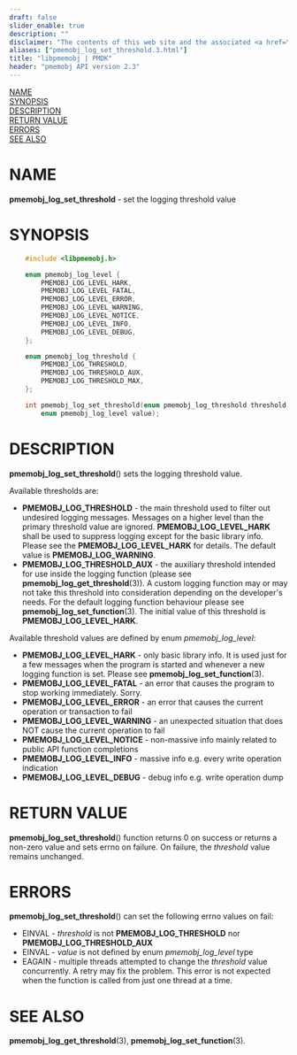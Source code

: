 ```yaml
---
draft: false
slider_enable: true
description: ""
disclaimer: "The contents of this web site and the associated <a href=\"https://github.com/pmem\">GitHub repositories</a> are BSD-licensed open source."
aliases: ["pmemobj_log_set_threshold.3.html"]
title: "libpmemobj | PMDK"
header: "pmemobj API version 2.3"
---
```


[comment]: <> (SPDX-License-Identifier: BSD-3-Clause)
[comment]: <> (Copyright 2024, Intel Corporation)

[comment]: <> (pmemobj_log_set_threshold.3 -- set the logging threshold value)

[NAME](#name)<br />
[SYNOPSIS](#synopsis)<br />
[DESCRIPTION](#description)<br />
[RETURN VALUE](#return-value)<br />
[ERRORS](#errors)<br />
[SEE ALSO](#see-also)<br />

# NAME #

**pmemobj_log_set_threshold** - set the logging threshold value

# SYNOPSIS #

```c
	#include <libpmemobj.h>

	enum pmemobj_log_level {
		PMEMOBJ_LOG_LEVEL_HARK,
		PMEMOBJ_LOG_LEVEL_FATAL,
		PMEMOBJ_LOG_LEVEL_ERROR,
		PMEMOBJ_LOG_LEVEL_WARNING,
		PMEMOBJ_LOG_LEVEL_NOTICE,
		PMEMOBJ_LOG_LEVEL_INFO,
		PMEMOBJ_LOG_LEVEL_DEBUG,
	};

	enum pmemobj_log_threshold {
		PMEMOBJ_LOG_THRESHOLD,
		PMEMOBJ_LOG_THRESHOLD_AUX,
		PMEMOBJ_LOG_THRESHOLD_MAX,
	};

	int pmemobj_log_set_threshold(enum pmemobj_log_threshold threshold,
		enum pmemobj_log_level value);
```

# DESCRIPTION #

**pmemobj_log_set_threshold**() sets the logging threshold value.

Available thresholds are:

 - **PMEMOBJ_LOG_THRESHOLD** - the main threshold used to filter out undesired
  logging messages. Messages on a higher level than the primary threshold
  value are ignored. **PMEMOBJ_LOG_LEVEL_HARK** shall be used to suppress
  logging except for the basic library info. Please see the
  **PMEMOBJ_LOG_LEVEL_HARK** for details.
  The default value is **PMEMOBJ_LOG_WARNING**.
 - **PMEMOBJ_LOG_THRESHOLD_AUX** - the auxiliary threshold intended for use inside
  the logging function (please see **pmemobj_log_get_threshold**(3)). A custom
  logging function may or may not take this threshold into consideration depending
  on the developer's needs. For the default logging function behaviour please see
  **pmemobj_log_set_function**(3). The initial value of this threshold is
  **PMEMOBJ_LOG_LEVEL_HARK**.

Available threshold values are defined by enum *pmemobj_log_level*:

 - **PMEMOBJ_LOG_LEVEL_HARK** - only basic library info. It is used just for
   a few messages when the program is started and whenever a new logging function
   is set. Please see **pmemobj_log_set_function**(3).
 - **PMEMOBJ_LOG_LEVEL_FATAL** - an error that causes the program to stop working
   immediately. Sorry.
 - **PMEMOBJ_LOG_LEVEL_ERROR** - an error that causes the current operation or transaction to fail
 - **PMEMOBJ_LOG_LEVEL_WARNING** - an unexpected situation that does NOT
   cause the current operation to fail
 - **PMEMOBJ_LOG_LEVEL_NOTICE** - non-massive info mainly related to public API
   function completions
 - **PMEMOBJ_LOG_LEVEL_INFO** - massive info e.g. every write operation indication
 - **PMEMOBJ_LOG_LEVEL_DEBUG** - debug info e.g. write operation dump

# RETURN VALUE #

**pmemobj_log_set_threshold**() function returns 0 on success or returns
a non-zero value and sets errno on failure. On failure, the *threshold* value remains unchanged.

# ERRORS #

**pmemobj_log_set_threshold**() can set the following errno values on fail:

 - EINVAL - *threshold* is not **PMEMOBJ_LOG_THRESHOLD** nor
   **PMEMOBJ_LOG_THRESHOLD_AUX**
 - EINVAL - *value* is not defined by enum *pmemobj_log_level* type
 - EAGAIN - multiple threads attempted to change the *threshold* value concurrently.
   A retry may fix the problem. This error is not expected when the function is
   called from just one thread at a time.

# SEE ALSO #

**pmemobj_log_get_threshold**(3), **pmemobj_log_set_function**(3).
